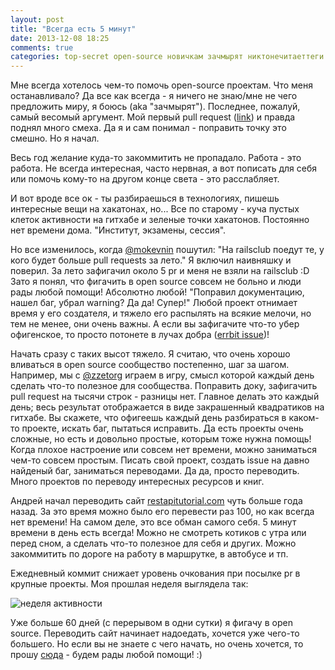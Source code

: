 ```yaml
---
layout: post
title: "Всегда есть 5 минут"
date: 2013-12-08 18:25
comments: true
categories: top-secret open-source новичкам зачмырят никтонечитаеттеги 
---
```


Мне всегда хотелось чем-то помочь open-source проектам. Что меня
останавливало? Да все как всегда - я ничего не знаю/мне не чего
предложить миру, я боюсь (aka "зачмырят"). Последнее, пожалуй, самый
весомый аргумент. Мой первый pull request ([link](https://github.com/kaize/valle/pull/1)) и правда поднял много смеха. Да я и сам понимал - поправить точку это смешно.
Но я начал.
<!--more-->

Весь год желание куда-то закоммитить не пропадало. Работа - это работа.
Не всегда интересная, часто нервная, а вот пописать для себя или помочь
кому-то на другом конце света - это расслабляет. 

И вот вроде все ок - ты разбираешься в технологиях, пишешь интересные
вещи на хакатонах, но... Все по старому - куча пустых клеток активности
на гитхабе и зеленые точки хакатонов. Постоянно нет времени дома.
"Институт, экзамены, сессия". 

Но все изменилось, когда [@mokevnin](https://twitter.com/mokevnin)
пошутил: "На railsclub поедут те, у кого будет больше pull requests за
лето." Я включил наивняшку и поверил. За лето зафигачил около 5 pr и
меня не взяли на railsclub :D Зато я понял, что фигачить в open source
совсем не больно и люди рады любой помощи! Абсолютно любой! "Поправил
документацию, нашел баг, убрал warning? Да да! Супер!"
Любой проект отнимает время у его создателя, и тяжело его распылять на всякие мелочи,
но тем не менее, они очень важны. А если вы зафигачите что-то убер
офигенское, то просто потонете в лучах добра ([errbit issue](https://github.com/errbit/errbit/issues/614))!

Начать сразу с таких высот тяжело. Я считаю, что очень хорошо вливаться
в open source сообщество постепенно, шаг за шагом. Например, мы с [@zzetorg](https://twitter.com/zzetorg) играем в игру, смысл которой каждый день сделать что-то полезное для сообщества. Поправить доку, зафигачить pull request на тысячи строк - разницы нет. Главное делать это каждый день; весь результат отображается в виде закрашенный квадратиков на гитхабе. Вы скажете, что офигеешь каждый день разбираться в каком-то проекте, искать баг, пытаться исправить. Да есть проекты очень сложные, но есть и довольно простые, которым тоже нужна помощь! Когда плохое настроение или совсем нет времени, можно заниматься чем-то совсем простым. Писать свой проект, создать issue на давно найденый баг, заниматься переводами. Да да, просто переводить. Много проектов по переводу интересных ресурсов и книг.

Андрей начал переводить сайт [restapitutorial.com](restapitutorial.com)
чуть больше года назад. За это время можно было его перевести раз 100,
но как всегда нет времени! На самом деле, это все обман самого себя. 5
минут времени в день есть всегда! Можно не смотреть котиков с утра или
перед сном, а сделать что-то полезное для себя и других. Можно
закоммитить по дороге на работу в маршрутке, в автобусе и тп. 

Ежедневный коммит снижает уровень очкования при посылке pr в крупные
проекты. Моя прошлая неделя выглядела так:

![неделя активности](http://puu.sh/5GgrI.png)

Уже больше 60 дней (с перерывом в одни сутки) я фигачу в open source.
Переводить сайт начинает надоедать, хочется уже чего-то большего. Но
если вы не знаете с чего начать, но очень хочется, то прошу [сюда](https://github.com/zzet/RestApiTutorial.ru) - будем рады любой помощи! :)
